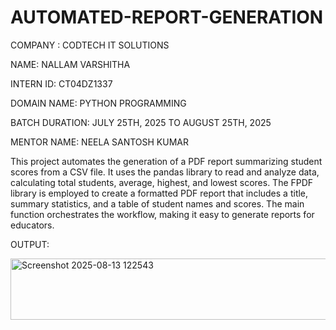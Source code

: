 # AUTOMATED-REPORT-GENERATION
COMPANY : CODTECH IT SOLUTIONS

NAME: NALLAM VARSHITHA

INTERN ID: CT04DZ1337

DOMAIN NAME: PYTHON PROGRAMMING

BATCH DURATION: JULY 25TH, 2025 TO AUGUST 25TH, 2025

MENTOR NAME: NEELA SANTOSH KUMAR

This project automates the generation of a PDF report summarizing student scores from a CSV file. It uses the pandas library to read and analyze data, calculating total students, average, highest, and lowest scores. The FPDF library is employed to create a formatted PDF report that includes a title, summary statistics, and a table of student names and scores. The main function orchestrates the workflow, making it easy to generate reports for educators.

OUTPUT:

<img width="880" height="98" alt="Screenshot 2025-08-13 122543" src="https://github.com/user-attachments/assets/295c8724-86c2-4333-837f-f2b6ff576efd" />

